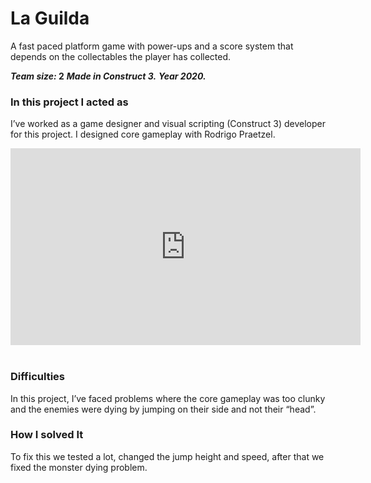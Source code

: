 # La Guilda

A fast paced platform game with power-ups and a score system that depends on the collectables the player has collected.

**_Team size:_ 2** 
**_Made in Construct 3._**
**_Year 2020._**


### In this project I acted as
I’ve worked as a game designer and visual scripting (Construct 3) developer for this project. I designed core gameplay with Rodrigo Praetzel.

<iframe width="560" height="315" src="https://www.youtube.com/embed/C8WyjNE42DM" frameborder="0" allow="accelerometer; autoplay; clipboard-write; encrypted-media; gyroscope; picture-in-picture" allowfullscreen></iframe>
&nbsp;

### Difficulties
In this project, I’ve faced problems where the core gameplay was too clunky and the enemies were dying by jumping on their side and not their “head”.

### How I solved It
To fix this we tested a lot, changed the jump height and speed, after that we fixed the monster dying problem.